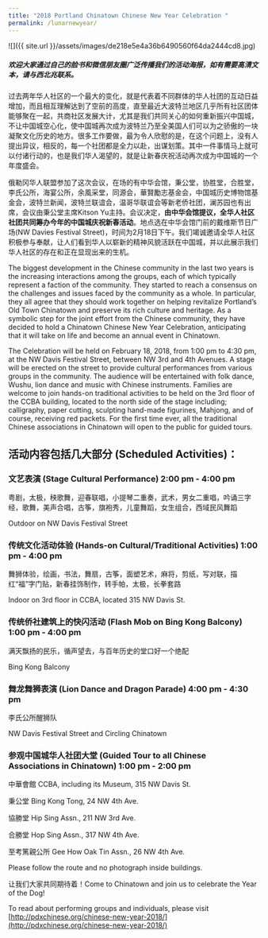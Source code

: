 ```yaml
---
title: "2018 Portland Chinatown Chinese New Year Celebration "
permalink: /lunarnewyear/
---
```


![]({{ site.url }}/assets/images/de218e5e4a36b6490560f64da2444cd8.jpg)

##### 欢迎大家通过自己的脸书和微信朋友圈广泛传播我们的活动海报，如有需要高清文本，请与西北兆联系。

过去两年华人社区的一个最大的变化，就是代表着不同群体的华人社团的互动日益增加，而且相互理解达到了空前的高度，直至最近大波特兰地区几乎所有社区团体能够聚在一起，共商社区发展大计，尤其是我们共同关心的如何重新振兴中国城，不让中国城空心化，使中国城再次成为波特兰乃至全美国人们可以为之骄傲的一块凝聚文化历史的地方。很多工作要做，最为令人欣慰的是，在这个问题上，没有人提出异议，相反的，每一个社团都是全力以赴，出谋划策。其中一件事情马上就可以付诸行动的，也是我们华人渴望的，就是让新春庆祝活动再次成为中国城的一个年度盛会。

俄勒冈华人联盟参加了这次会议，在场的有中华会馆，秉公堂，协胜堂，合胜堂，李氏公所，海宴公所，余風采堂，同源会，華賢勵志基金会，中国城历史博物馆基金会，波特兰新闻，波特兰联谊会，温哥华联谊会等新老侨社团，澜苏园也有出席，会议由秉公堂主席Kitson Yu主持。会议决定，<b>由中华会馆提议，全华人社区社团共同筹办今年的中国城庆祝新春活动</b>。地点选在中华会馆门前的戴维斯节日广场(NW Davies Festival Street)，时间为2月18日下午。我们竭诚邀请全华人社区积极参与奉献，让人们看到华人以崭新的精神风貌活跃在中国城，并以此展示我们华人社区的存在和正在显现出来的生机。

The biggest development in the Chinese community in the last two years is the increasing interactions among the groups, each of which typically represent a faction of the community. They started to reach a consensus on the challenges and issues faced by the community as a whole. In particular, they all agree that they should work together on helping revitalize Portland’s Old Town Chinatown and preserve its rich culture and heritage. As a symbolic step for the joint effort from the Chinese community, they have decided to hold a Chinatown Chinese New Year Celebration, anticipating that it will take on life and become an annual event in Chinatown.

The Celebration will be held on February 18, 2018, from 1:00 pm to 4:30 pm, at the NW Davis Festival Street, between NW 3rd and 4th Avenues. A stage will be erected on the street to provide cultural performances from various groups in the community. The audience will be entertained with folk dance, Wushu, lion dance and music with Chinese instruments. Families are welcome to join hands-on traditional activities to be held on the 3rd floor of the CCBA building, located to the north side of the stage including; calligraphy, paper cutting, sculpting hand-made figurines, Mahjong, and of course, receiving red packets. For the first time ever, all the traditional Chinese associations in Chinatown will open to the public for guided tours.

## 活动内容包括几大部分 (Scheduled Activities)：

### 文艺表演 (Stage Cultural Performance) 2:00 pm - 4:00 pm

粤剧，太极，秧歌舞，迎春联唱，小提琴二重奏，武术，男女二重唱，吟诵三字经，歌舞，美声合唱，古筝，旗袍秀，儿童舞蹈，女生组合，西域民风舞蹈

Outdoor on NW Davis Festival Street

### 传统文化活动体验 (Hands-on Cultural/Traditional Activities) 1:00 pm - 4:00 pm

舞狮体验，绘画，书法，舞扇，古筝，面塑艺术，麻将，剪纸，写对联，描红“福”字门贴，新春挂饰制作，转手帕，太极，长拳套路

Indoor on 3rd floor in CCBA, located 315 NW Davis St.

### 传统侨社建筑上的快闪活动 (Flash Mob on Bing Kong Balcony) 1:00 pm - 4:00 pm

满天飘扬的民乐，循声望去，与百年历史的堂口好一个绝配

Bing Kong Balcony

### 舞龙舞狮表演 (Lion Dance and Dragon Parade) 4:00 pm - 4:30 pm

李氏公所醒狮队

NW Davis Festival Street and Circling Chinatown

### 参观中国城华人社团大堂 (Guided Tour to all Chinese Associations in Chinatown) 1:00 pm - 2:00 pm

中華會館 CCBA, including its Museum, 315 NW Davis St.

秉公堂 Bing Kong Tong, 24 NW 4th Ave.

協勝堂 Hip Sing Assn., 211 NW 3rd Ave.

合勝堂 Hop Sing Assn., 317 NW 4th Ave.

至考篤親公所 Gee How Oak Tin Assn., 26 NW 4th Ave.

Please follow the route and no photograph inside buildings.

让我们大家共同期待着！Come to Chinatown and join us to celebrate the Year of the Dog!

To read about performing groups and individuals, please visit [http://pdxchinese.org/chinese-new-year-2018/](http://pdxchinese.org/chinese-new-year-2018/)

